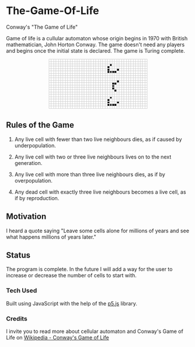# The-Game-Of-Life
Conway's "The Game of Life"

Game of life is a cullular automaton whose origin begins in 1970 with British mathematician, John Horton Conway. The game doesn't need any players and begins once the initial state is declared. The game is Turing complete.
<p align="center">
  <img src="./cellularAutomaton.gif">
</p>

## Rules of the Game

1. Any live cell with fewer than two live neighbours dies, as if caused by underpopulation.

2. Any live cell with two or three live neighbours lives on to the next generation.

3. Any live cell with more than three live neighbours dies, as if by overpopulation.

4. Any dead cell with exactly three live neighbours becomes a live cell, as if by reproduction.

## Motivation
I heard a quote saying "Leave some cells alone for millions of years and see what happens millions of years later."

## Status
The program is complete. In the future I will add a way for the user to increase or decrease the number of cells to start with. 

### Tech Used
Built using JavaScript with the help of the [p5.js](https://p5js.org/) library.

### Credits
I invite you to read more about cellular automaton and Conway's Game of Life on [Wikipedia - Conway's Game of Life](https://en.wikipedia.org/wiki/Conway%27s_Game_of_Life)